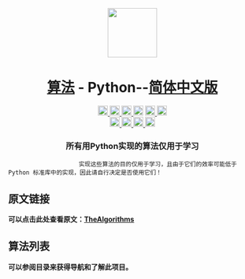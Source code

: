 <div align="center">
<!-- Title: -->
  <a href="https://github.com/TheAlgorithm-SimpleChinese/">
    <img src="https://my-git-hub-1302050737.cos.ap-beijing.myqcloud.com/Profile/plane-1828996.svg" height="100">
  </a>
    <h1><a href="https://github.com/TheAlgorithms/">算法</a> - Python--<a href="https://github.com/TheAlgorithm-SimpleChinese/">简体中文版</a></h1>
<!-- Labels: -->
  <!-- First row: -->
  <a href="https://gitpod.io/#https://github.com/TheAlgorithms/Python">
    <img src="https://img.shields.io/badge/Gitpod-Ready--to--Code-blue?logo=gitpod&style=flat-square" height="20" alt="Gitpod Ready-to-Code">
  </a>
  <a href="https://github.com/TheAlgorithms/Python/blob/master/CONTRIBUTING.md">
    <img src="https://img.shields.io/static/v1.svg?label=Contributions&message=Welcome&color=0059b3&style=flat-square" height="20" alt="Contributions Welcome">
  </a>
  <a href="https://www.paypal.me/TheAlgorithms/100">
    <img src="https://img.shields.io/badge/Donate-PayPal-green.svg?logo=paypal&style=flat-square" height="20" alt="Donate">
  </a>
  <img src="https://img.shields.io/github/repo-size/TheAlgorithms/Python.svg?label=Repo%20size&style=flat-square" height="20">
  <a href="https://discord.gg/c7MnfGFGa6">
    <img src="https://img.shields.io/discord/808045925556682782.svg?logo=discord&colorB=7289DA&style=flat-square" height="20" alt="Discord chat">
  </a>
  <a href="https://gitter.im/TheAlgorithms">
    <img src="https://img.shields.io/badge/Chat-Gitter-ff69b4.svg?label=Chat&logo=gitter&style=flat-square" height="20" alt="Gitter chat">
  </a>
  <!-- Second row: -->
  <br>
  <a href="https://github.com/TheAlgorithms/Python/actions">
    <img src="https://img.shields.io/github/workflow/status/TheAlgorithms/Python/build?label=CI&logo=github&style=flat-square" height="20" alt="GitHub Workflow Status">
  </a>
  <a href="https://lgtm.com/projects/g/TheAlgorithms/Python/alerts">
    <img src="https://img.shields.io/lgtm/alerts/github/TheAlgorithms/Python.svg?label=LGTM&logo=LGTM&style=flat-square" height="20" alt="LGTM">
  </a>
  <a href="https://github.com/pre-commit/pre-commit">
    <img src="https://img.shields.io/badge/pre--commit-enabled-brightgreen?logo=pre-commit&logoColor=white&style=flat-square" height="20" alt="pre-commit">
  </a>
  <a href="https://github.com/psf/black">
    <img src="https://img.shields.io/static/v1?label=code%20style&message=black&color=black&style=flat-square" height="20" alt="code style: black">
  </a>
<!-- Short description: -->
  <h3>所有用Python实现的算法仅用于学习</h3>
</div>



                        实现这些算法的目的仅用于学习，且由于它们的效率可能低于 Python 标准库中的实现，因此请自行决定是否使用它们！

## 原文链接

**可以点击此处查看原文：[TheAlgorithms](https://github.com/TheAlgorithms/Python)**

## 算法列表

**可以参阅目录来获得导航和了解此项目。**
